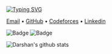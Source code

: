 [![Typing SVG](https://readme-typing-svg.herokuapp.com/?lines=Hi+there+👋;I+am+Darshan+Beladiya+💻)](https://git.io/typing-svg)

<p >
 <a href="mailto:beladiyad1@gmail.com">Email</a> •
  <a href="https://github.com/beladiyadarshan/">GitHub</a> •
  <a href="https://codeforces.com/profile/d_p_beladiya" >Codeforces</a> •
  <a href="https://www.linkedin.com/in/darshan786/">Linkedin</a>
</p>

![Badge](https://cp-logo.vercel.app/codeforces/d_p_beladiya)
![Badge](https://cp-logo.vercel.app/codechef/darshan786)

![Darshan's github stats](https://github-readme-stats.vercel.app/api/?username=beladiyadarshan&show_icons=true&title_color=ffffff&icon_color=ffffff&text_color=fa7a18&bg_color=051505)


<!--
**beladiyadarshan/beladiyadarshan** is a ✨ _special_ ✨ repository because its `README.md` (this file) appears on your GitHub profile.

Here are some ideas to get you started:

- 🔭 I’m currently working on ...
- 🌱 I’m currently learning ...
- 👯 I’m looking to collaborate on ...
- 🤔 I’m looking for help with ...
- 💬 Ask me about ...
- 📫 How to reach me: ...
- 😄 Pronouns: ...
- ⚡ Fun fact: ...
-->
